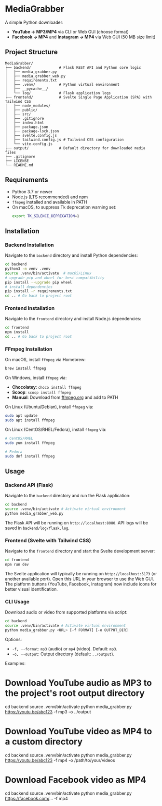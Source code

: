 # MediaGrabber

A simple Python downloader:
- **YouTube → MP3/MP4** via CLI or Web GUI (choose format)
- **Facebook → MP4** and **Instagram → MP4** via Web GUI (50 MB size limit)

## Project Structure

```
MediaGrabber/
├── backend/             # Flask REST API and Python core logic
│   ├── media_grabber.py
│   ├── media_grabber_web.py
│   ├── requirements.txt
│   ├── .venv/           # Python virtual environment
│   ├── __pycache__/
│   └── log/             # Flask application logs
├── frontend/            # Svelte Single Page Application (SPA) with Tailwind CSS
│   ├── node_modules/
│   ├── public/
│   ├── src/
│   ├── .gitignore
│   ├── index.html
│   ├── package.json
│   ├── package-lock.json
│   ├── svelte.config.js
│   ├── tailwind.config.js # Tailwind CSS configuration
│   └── vite.config.js
├── output/              # Default directory for downloaded media files
├── .gitignore
├── LICENSE
└── README.md
```

## Requirements

- Python 3.7 or newer
- Node.js (LTS recommended) and npm
- `ffmpeg` installed and available in PATH
- On macOS, to suppress Tk deprecation warning set:
  ```bash
  export TK_SILENCE_DEPRECATION=1
  ```

## Installation

### Backend Installation

Navigate to the `backend` directory and install Python dependencies:

```bash
cd backend
python3 -m venv .venv
source .venv/bin/activate  # macOS/Linux
# upgrade pip and wheel for best compatibility
pip install --upgrade pip wheel
# install dependencies
pip install -r requirements.txt
cd .. # Go back to project root
```

### Frontend Installation

Navigate to the `frontend` directory and install Node.js dependencies:

```bash
cd frontend
npm install
cd .. # Go back to project root
```

### FFmpeg Installation

On macOS, install `ffmpeg` via Homebrew:

```bash
brew install ffmpeg
```

On Windows, install `ffmpeg` via:
- **Chocolatey**: `choco install ffmpeg`
- **Scoop**: `scoop install ffmpeg`
- **Manual**: Download from [ffmpeg.org](https://ffmpeg.org/download.html#build-windows) and add to PATH

On Linux (Ubuntu/Debian), install `ffmpeg` via:

```bash
sudo apt update
sudo apt install ffmpeg
```

On Linux (CentOS/RHEL/Fedora), install `ffmpeg` via:

```bash
# CentOS/RHEL
sudo yum install ffmpeg

# Fedora
sudo dnf install ffmpeg
```

## Usage

### Backend API (Flask)

Navigate to the `backend` directory and run the Flask application:

```bash
cd backend
source .venv/bin/activate # Activate virtual environment
python media_grabber_web.py
```

The Flask API will be running on `http://localhost:8080`. API logs will be saved in `backend/log/flask.log`.

### Frontend (Svelte with Tailwind CSS)

Navigate to the `frontend` directory and start the Svelte development server:

```bash
cd frontend
npm run dev
```

The Svelte application will typically be running on `http://localhost:5173` (or another available port). Open this URL in your browser to use the Web GUI. The platform buttons (YouTube, Facebook, Instagram) now include icons for better visual identification.

### CLI Usage

Download audio or video from supported platforms via script:

```bash
cd backend
source .venv/bin/activate # Activate virtual environment
python media_grabber.py <URL> [-f FORMAT] [-o OUTPUT_DIR]
```

Options:
- `-f, --format`: `mp3` (audio) or `mp4` (video). Default: `mp3`.
- `-o, --output`: Output directory (default: `../output`).

Examples:

# Download YouTube audio as MP3 to the project's root output directory
cd backend
source .venv/bin/activate
python media_grabber.py https://youtu.be/abc123 -f mp3 -o ../output

# Download YouTube video as MP4 to a custom directory
cd backend
source .venv/bin/activate
python media_grabber.py https://youtu.be/abc123 -f mp4 -o /path/to/your/videos

# Download Facebook video as MP4
cd backend
source .venv/bin/activate
python media_grabber.py https://facebook.com/... -f mp4
